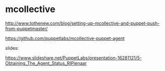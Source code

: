 # mcollective


http://www.tothenew.com/blog/setting-up-mcollective-and-puppet-push-from-puppetmaster/


https://github.com/puppetlabs/mcollective-puppet-agent


slides:

https://www.slideshare.net/PuppetLabs/presentation-16281121/5-Obtaining_The_Agent_Status_RIPienaar
